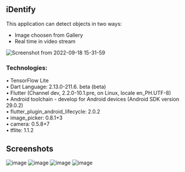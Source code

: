 ## iDentify
This application can detect objects in two ways:
  * Image choosen from Gallery
  * Real time in video stream
  
![Screenshot from 2022-09-18 15-31-59](https://user-images.githubusercontent.com/55439966/190892454-e21a61f8-1130-4450-9f95-96ae946d06c0.png)

### Technologies: 
  • TensorFlow Lite \
  • Dart Language: 2.13.0-211.6. beta (beta) \
  • Flutter (Channel dev, 2.2.0-10.1.pre, on Linux, locale en_PH.UTF-8) \
  • Android toolchain - develop for Android devices (Android SDK version 29.0.2) \
  • flutter_plugin_android_lifecycle: 2.0.2 \
  • image_picker: 0.8.1+3 \
  • camera: 0.5.8+7 \
  • tflite: 1.1.2

## Screenshots
![image](https://user-images.githubusercontent.com/55439966/190892620-8695bf38-ec84-4549-9e19-1f1d7d11d810.png)
![image](https://user-images.githubusercontent.com/55439966/190892632-54fe7596-3184-44f6-971c-a5138d05c183.png)
![image](https://user-images.githubusercontent.com/55439966/190892646-e0222c0b-4c41-4841-a980-47721905801e.png)
![image](https://user-images.githubusercontent.com/55439966/190892658-cd83faac-c611-4512-9776-9c18eb4f27dc.png)


